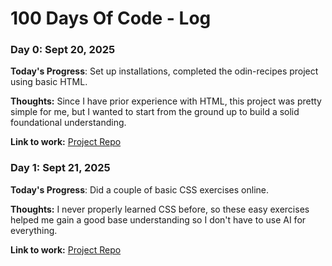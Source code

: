 # 100 Days Of Code - Log

### Day 0: Sept 20, 2025

**Today's Progress**: Set up installations, completed the odin-recipes project using basic HTML.

**Thoughts:** Since I have prior experience with HTML, this project was pretty simple for me, but I wanted to start from the ground up to build a solid foundational understanding.

**Link to work:** [Project Repo](https://github.com/LeonHan2007/odin-recipes)

### Day 1: Sept 21, 2025

**Today's Progress**: Did a couple of basic CSS exercises online.

**Thoughts:** I never properly learned CSS before, so these easy exercises helped me gain a good base understanding so I don't have to use AI for everything.

**Link to work:** [Project Repo](https://github.com/LeonHan2007/css-exercises)
